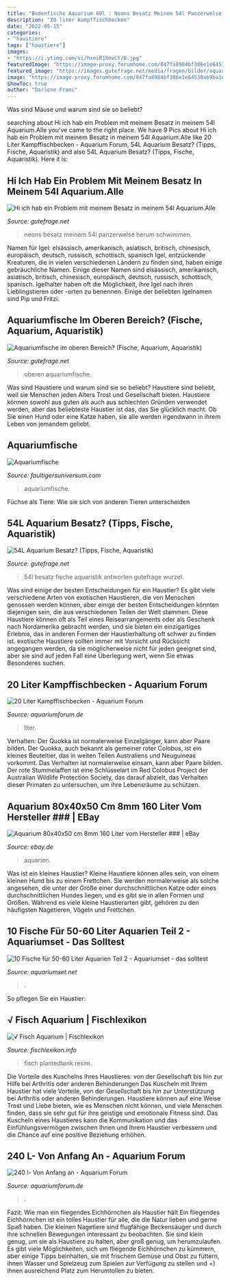 ```yaml
---
title: "Bodenfische Aquarium 60l : Neons Besatz Meinem 54l Panzerwelse Herum Schwimmen"
description: "20 liter kampffischbecken"
date: "2022-05-15"
categories:
- "haustiere"
tags: ["haustiere"]
images:
- "https://i.ytimg.com/vi/hxeiR1XmvCY/0.jpg"
featuredImage: "https://image-proxy.forumhome.com/847fa8984bf386e1e64530ab9ba1d4d9ed0e8dda?url=http:%2F%2Fwww.abload.de%2Fimg%2Fdsc043495fmg.jpg"
featured_image: "https://images.gutefrage.net/media/fragen/bilder/aquariumfische-im-oberen-bereich/3_original.jpg?v=1547859188000"
image: "https://image-proxy.forumhome.com/847fa8984bf386e1e64530ab9ba1d4d9ed0e8dda?url=http:%2F%2Fwww.abload.de%2Fimg%2Fdsc043495fmg.jpg"
ShowToc: true
author: "Darlene Frami"
---
```



Was sind Mäuse und warum sind sie so beliebt?

	

		
searching about Hi ich hab ein Problem mit meinem Besatz in meinem 54l Aquarium.Alle you've came to the right place. We have 9 Pics about Hi ich hab ein Problem mit meinem Besatz in meinem 54l Aquarium.Alle like 20 Liter Kampffischbecken - Aquarium Forum, 54L Aquarium Besatz? (Tipps, Fische, Aquaristik) and also 54L Aquarium Besatz? (Tipps, Fische, Aquaristik). Here it is:
		
    
## Hi Ich Hab Ein Problem Mit Meinem Besatz In Meinem 54l Aquarium.Alle

<img loading=lazy src="https://images.gutefrage.net/media/fragen/bilder/hi-ich-hab-ein-problem-mit-meinem-besatz-in-meinem-54l-aquariumalle-meine-fische--8-neons--8-keilfleckbarben-4-panzerwelse--sch-66155201/0_big.jpg?v=1481890961000" onerror="this.onerror=null;this.src='https://tse1.mm.bing.net/th?id=OIP.vben4PpDjLvHz8wg-FqttAHaEK&amp;pid=15.1';" alt="Hi ich hab ein Problem mit meinem Besatz in meinem 54l Aquarium.Alle">

_Source: gutefrage.net_

>neons besatz meinem 54l panzerwelse herum schwimmen. 

	

Namen für Igel: elsässisch, amerikanisch, asiatisch, britisch, chinesisch, europäisch, deutsch, russisch, schottisch, spanisch
Igel, entzückende Kreaturen, die in vielen verschiedenen Ländern zu finden sind, haben einige gebräuchliche Namen. Einige dieser Namen sind elsässisch, amerikanisch, asiatisch, britisch, chinesisch, europäisch, deutsch, russisch, schottisch, spanisch. Igelhalter haben oft die Möglichkeit, ihre Igel nach ihren Lieblingstieren oder -orten zu benennen. Einige der beliebten Igelnamen sind Pip und Fritzi.

    
## Aquariumfische Im Oberen Bereich? (Fische, Aquarium, Aquaristik)

<img loading=lazy src="https://images.gutefrage.net/media/fragen/bilder/aquariumfische-im-oberen-bereich/3_original.jpg?v=1547859188000" onerror="this.onerror=null;this.src='https://tse1.mm.bing.net/th?id=OIP.UWTLaaiPRWVBcY-Q-PsIcAHaEK&amp;pid=15.1';" alt="Aquariumfische im oberen Bereich? (Fische, Aquarium, Aquaristik)">

_Source: gutefrage.net_

>oberen aquariumfische. 

	

Was sind Haustiere und warum sind sie so beliebt?
Haustiere sind beliebt, weil sie Menschen jeden Alters Trost und Gesellschaft bieten. Haustiere können sowohl aus guten als auch aus schlechten Gründen verwendet werden, aber das beliebteste Haustier ist das, das Sie glücklich macht. Ob Sie einen Hund oder eine Katze haben, sie alle werden irgendwann in ihrem Leben von jemandem geliebt.

    
## Aquariumfische

<img loading=lazy src="http://faultigersuniversum.com/media/images/aquariumfisch-42-large.jpg" onerror="this.onerror=null;this.src='https://tse1.mm.bing.net/th?id=OIP.oVatafkhg5XezwP-8zoZjwHaE5&amp;pid=15.1';" alt="Aquariumfische">

_Source: faultigersuniversum.com_

>aquariumfische. 

	

Füchse als Tiere: Wie sie sich von anderen Tieren unterscheiden

    
## 54L Aquarium Besatz? (Tipps, Fische, Aquaristik)

<img loading=lazy src="https://images.gutefrage.net/media/fragen/bilder/54l-aquarium-besatz-/0_full.jpg?v=1373375172000" onerror="this.onerror=null;this.src='https://tse1.mm.bing.net/th?id=OIP.OP5StNF2CH_-WKQ9l-cwswHaEK&amp;pid=15.1';" alt="54L Aquarium Besatz? (Tipps, Fische, Aquaristik)">

_Source: gutefrage.net_

>54l besatz fische aquaristik antworten gutefrage wurzel. 

	

Was sind einige der besten Entscheidungen für ein Haustier?
Es gibt viele verschiedene Arten von exotischen Haustieren, die von Menschen genossen werden können, aber einige der besten Entscheidungen könnten diejenigen sein, die aus verschiedenen Teilen der Welt stammen. Diese Haustiere können oft als Teil eines Reisearrangements oder als Geschenk nach Nordamerika gebracht werden, und sie bieten ein einzigartiges Erlebnis, das in anderen Formen der Haustierhaltung oft schwer zu finden ist. exotische Haustiere sollten immer mit Vorsicht und Rücksicht angegangen werden, da sie möglicherweise nicht für jeden geeignet sind, aber sie sind auf jeden Fall eine Überlegung wert, wenn Sie etwas Besonderes suchen.

    
## 20 Liter Kampffischbecken - Aquarium Forum

<img loading=lazy src="https://image-proxy.forumhome.com/847fa8984bf386e1e64530ab9ba1d4d9ed0e8dda?url=http:%2F%2Fwww.abload.de%2Fimg%2Fdsc043495fmg.jpg" onerror="this.onerror=null;this.src='https://tse3.mm.bing.net/th?id=OIP.RIAtLyOvcop-khGa9i3ZjAHaE9&amp;pid=15.1';" alt="20 Liter Kampffischbecken - Aquarium Forum">

_Source: aquariumforum.de_

>liter. 

	

Verhalten: Der Quokka ist normalerweise Einzelgänger, kann aber Paare bilden.
Der Quokka, auch bekannt als gemeiner roter Colobus, ist ein kleines Beuteltier, das in weiten Teilen Australiens und Neuguineas vorkommt. Das Verhalten ist normalerweise einsam, kann aber Paare bilden. Der rote Stummelaffen ist eine Schlüsselart im Red Colobus Project der Australian Wildlife Protection Society, das darauf abzielt, das Verhalten dieser Primaten zu untersuchen, um ihre Lebensräume zu schützen.

    
## Aquarium 80x40x50 Cm 8mm 160 Liter Vom Hersteller ### | EBay

<img loading=lazy src="http://www.zoocenter-tausz.de/bild/fischsaeule.jpg" onerror="this.onerror=null;this.src='https://tse2.mm.bing.net/th?id=OIP.Difg6uw1-_lFfn7ljPeMnwHaLb&amp;pid=15.1';" alt="Aquarium 80x40x50 cm 8mm 160 Liter vom Hersteller ### | eBay">

_Source: ebay.de_

>aquarien. 

	

Was ist ein kleines Haustier?
Kleine Haustiere können alles sein, von einem kleinen Hund bis zu einem Frettchen. Sie werden normalerweise als solche angesehen, die unter der Größe einer durchschnittlichen Katze oder eines durchschnittlichen Hundes liegen, und es gibt sie in allen Formen und Größen. Während es viele kleine Haustierarten gibt, gehören zu den häufigsten Nagetieren, Vögeln und Frettchen.

    
## 10 Fische Für 50-60 Liter Aquarien Teil 2 - Aquariumset - Das Solltest

<img loading=lazy src="https://i.ytimg.com/vi/hxeiR1XmvCY/0.jpg" onerror="this.onerror=null;this.src='https://tse3.mm.bing.net/th?id=OIP.O-vqg9gcUQVBTEAHe_LlWAHaFj&amp;pid=15.1';" alt="10 Fische für 50-60 Liter Aquarien Teil 2 - Aquariumset - das solltest">

_Source: aquariumset.net_

>. 

	

So pflegen Sie ein Haustier:

    
## √ Fisch Aquarium | Fischlexikon

<img loading=lazy src="https://i.pinimg.com/736x/be/7d/e8/be7de8595d5084815c319346709b106c.jpg" onerror="this.onerror=null;this.src='https://tse2.mm.bing.net/th?id=OIP.7VAussIhzJ1DqHkeKkuSOgHaEK&amp;pid=15.1';" alt="√ Fisch Aquarium | Fischlexikon">

_Source: fischlexikon.info_

>fisch plantedtank resim. 

	

Die Vorteile des Kuschelns Ihres Haustieres: von der Gesellschaft bis hin zur Hilfe bei Arthritis oder anderen Behinderungen
Das Kuscheln mit Ihrem Haustier hat viele Vorteile, von der Gesellschaft bis hin zur Unterstützung bei Arthritis oder anderen Behinderungen. Haustiere können auf eine Weise Trost und Liebe bieten, wie es Menschen nicht können, und viele Menschen finden, dass sie sehr gut für ihre geistige und emotionale Fitness sind. Das Kuscheln eines Haustieres kann die Kommunikation und das Einfühlungsvermögen zwischen Ihnen und Ihrem Haustier verbessern und die Chance auf eine positive Beziehung erhöhen.

    
## 240 L- Von Anfang An - Aquarium Forum

<img loading=lazy src="https://image-proxy.forumhome.com/cd81d0bc2f910ed439b59d600ea7cbfa0402c3ba?url=http:%2F%2Fup.picr.de%2F30178778ep.jpg" onerror="this.onerror=null;this.src='https://tse4.mm.bing.net/th?id=OIP.-8ycJTU-CnxePeCvoZFE1wEdDa&amp;pid=15.1';" alt="240 l- Von Anfang an - Aquarium Forum">

_Source: aquariumforum.de_

>. 

	

Fazit: Wie man ein fliegendes Eichhörnchen als Haustier hält
Ein fliegendes Eichhörnchen ist ein tolles Haustier für alle, die die Natur lieben und gerne Spaß haben. Die kleinen Nagetiere sind flugfähige Beckensäuger und durch ihre schnellen Bewegungen interessant zu beobachten. Sie sind klein genug, um sie als Haustiere zu halten, aber groß genug, um herumzulaufen. Es gibt viele Möglichkeiten, sich um fliegende Eichhörnchen zu kümmern, aber einige Tipps beinhalten, sie mit frischem Gemüse und Obst zu füttern, ihnen Wasser und Spielzeug zum Spielen zur Verfügung zu stellen und +) ihnen ausreichend Platz zum Herumtollen zu bieten.

